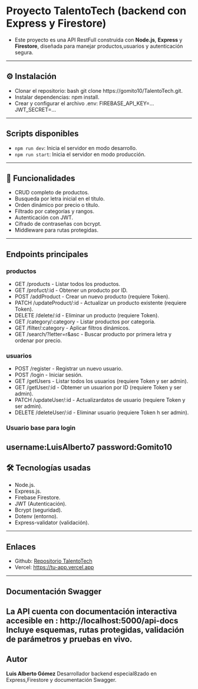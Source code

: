 # Proyecto TalentoTech (backend con Express y Firestore)
- Este proyecto es una API RestFull construida con **Node.js**, **Express** y **Firestore**, diseñada para manejar productos,usuarios y autenticación segura.
---
## ⚙️ Instalación
- Clonar el repositorio: bash git clone https://gomito10/TalentoTech.git.
- Instalar dependencias: npm install.
- Crear y configurar el archivo .env: FIREBASE_API_KEY=...
JWT_SECRET=...

---
## Scripts disponibles
- `npm run dev`: Inicia el servidor en modo desarrollo.
- `npm run start`: Inicia el servidor en modo producción.

---
## 📲 Funcionalidades
- CRUD completo de productos.
- Busqueda por letra inicial en el título.
- Orden dinámico por precio o título.
- Filtrado por categorías y rangos.
- Autenticación con JWT.
- Cifrado de contraseñas con bcrypt.
- Middleware para rutas protegidas.

---
## Endpoints principales
### productos
- GET /products - Listar todos los productos.
- GET /profuct/:id - Obtener un producto por ID.
- POST /addProduct - Crear un nuevo producto (requiere Token).
- PATCH /updateProduct/:id - Actualizar un producto existente (requiere Token).
- DELETE /delete/:id - Eliminar un producto (requiere Token).
- GET /category/:category - Listar productos por categoría.
- GET /filter/:category - Aplicar filtros dinámicos.
- GET /search/?letter=r&asc - Buscar producto por primera letra y ordenar por precio.

### usuarios
- POST /register - Registrar un nuevo usuario.
- POST /login - Iniciar sesión.
- GET /getUsers - Listar todos los usuarios (requiere Token y ser admin).
- GET /getUser/:id - Obtemer un usuarion por ID (requiere Token y ser admin).
- PATCH /updateUser/:id - Actualizardatos de usuario (requiere Token y ser admin).
- DELETE /deleteUser/:id - Eliminar usuario (requiere Token h ser admin).

### Usuario base para login
username:LuisAlberto7
password:Gomito10
---
## 🛠️ Tecnologías usadas
- Node.js.
- Express.js.
- Firebase Firestore.
- JWT (Autenticación).
- Bcrypt (seguridad).
- Dotenv (entorno).
- Express-validator (validación).

---
## Enlaces
- Github: [Repositorio TalentoTech](https://github.com/gomito10/TalentoTech)
- Vercel: https://tu-app.vercel.app
---
## Documentación Swagger
La API cuenta con documentación interactiva accesible en : http://localhost:5000/api-docs
Incluye esquemas, rutas protegidas, validación de parámetros y pruebas en vivo.
---
## Autor
**Luis Alberto Gómez**
Desarrollador backend especial8zado en Express,Firestore y documentación Swagger.

